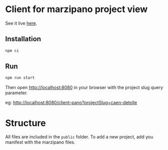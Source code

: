 # Client for marzipano project view

See it live [here](https://habx.github.io/client-pano/?projectSlug=caen-detolle).

## Installation

```bash
npm ci 
```

## Run

```bash
npm run start
```

Then open [http://localhost:8080](http://localhost:8080) in your browser with the project slug query parameter.

eg: [http://localhost:8080/client-pano?projectSlug=caen-detolle](http://localhost:8080/client-pano?projectSlug=caen-detolle)

# Structure

All files are included in the `public` folder. To add a new project, add you manifest with the marzipano files.
